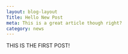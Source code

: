 ```yaml
---
layout: blog-layout
Title: Hello New Post
meta: This is a great article though right?
category: news
---
```


THIS IS THE FIRST POST!